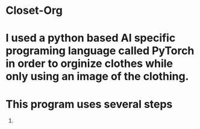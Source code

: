 # Closet-Org
# I used a python based AI specific programing language called PyTorch in order to orginize clothes while only using an image of the clothing.  
# This program uses several steps
1. 
